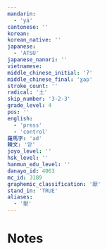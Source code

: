 ```yaml
---
mandarin:
  - 'yā'
cantonese: ''
korean:
korean_native: ''
japanese:
  - 'ATSU'
japanese_nanori: ''
vietnamese:
middle_chinese_initial: 'ʔ'
middle_chinese_final: 'ɣap'
stroke_count: ''
radical: '土'
skip_number: '3-2-3'
grade_level: 4
pos: ''
english:
  - 'press'
  - 'control'
羅馬字: 'ad'
韓文: '앋'
joyo_level: ''
hsk_level: ''
hanmun_edu_level: ''
danayo_id: 4063
mc_id: 3189
graphemic_classification: '厭'
stand_in: 'TRUE'
aliases:
  - '壓'
---
```


# Notes
